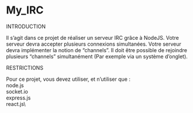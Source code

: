# My_IRC

INTRODUCTION

Il s’agit dans ce projet de réaliser un serveur IRC grâce à NodeJS.
Votre serveur devra accepter plusieurs connexions simultanées.
Votre serveur devra implémenter la notion de “channels”.
Il doit être possible de rejoindre plusieurs “channels” simultanément (Par exemple via un système d’onglet).

RESTRICTIONS

Pour ce projet, vous devez utiliser, et n’utiliser que :\
node.js\
socket.io\
express.js\
react.js\
